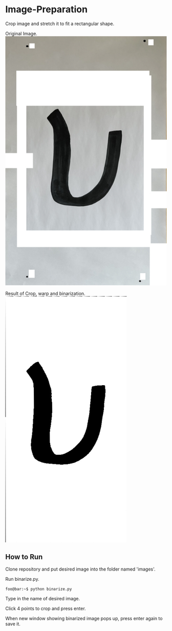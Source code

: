 # Image-Preparation

Crop image and stretch it to fit a rectangular shape.

Original Image.
![Original_Image](https://github.com/skij487/Image-Preparation/blob/main/images/test_image.jpg)

Result of Crop, warp and binarization.
![Binarized_Image](https://github.com/skij487/Image-Preparation/blob/main/output/binarized_test_image.jpg)

## How to Run
Clone repository and put desired image into the folder named 'images'.

Run binarize.py.

```console
foo@bar:~$ python binarize.py
```
Type in the name of desired image.

Click 4 points to crop and press enter.

When new window showing binarized image pops up, press enter again to save it.
